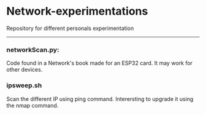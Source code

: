# Network-experimentations
Repository for different personals experimentation
___
### networkScan.py:
Code found in a Network's book made for an ESP32 card. It may work for other devices.
### ipsweep.sh
Scan the different IP using ping command. Interersting to upgrade it using the nmap command.
